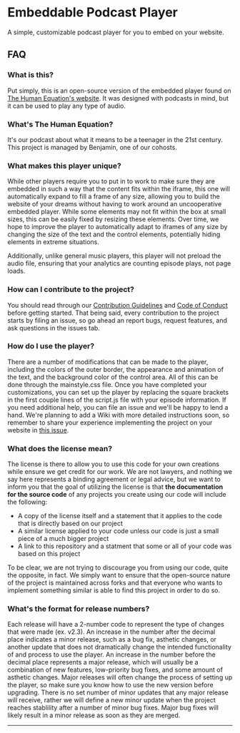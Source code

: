 # Embeddable Podcast Player
A simple, customizable podcast player for you to embed on your website.

## FAQ

### What is this?
Put simply, this is an open-source version of the embedded player found on [The Human Equation's website](https://rebrand.ly/human-equation). It was designed with podcasts in mind, but it can be used to play any type of audio.

### What's The Human Equation?
It's our podcast about what it means to be a teenager in the 21st century. This project is managed by Benjamin, one of our cohosts.

### What makes this player unique?
While other players require you to put in to work to make sure they are embedded in such a way that the content fits within the iframe, this one will automatically expand to fill a frame of any size, allowing you to build the website of your dreams without having to work around an uncooperative embedded player. While some elements may not fit within the box at small sizes, this can be easily fixed by resizing these elements. Over time, we hope to improve the player to automatically adapt to iframes of any size by changing the size of the text and the control elements, potentially hiding elements in extreme situations.

Additionally, unlike general music players, this player will not preload the audio file, ensuring that your analytics are counting episode plays, not page loads.

### How can I contribute to the project?
You should read through our [Contribution Guidelines](.github/CONTRIBUTING.md) and [Code of Conduct](.github/CODE_OF_CONDUCT.md) before getting started. That being said, every contribution to the project starts by filing an issue, so go ahead an report bugs, request features, and ask questions in the issues tab.

### How do I use the player?
There are a number of modifications that can be made to the player, including the colors of the outer border, the appearance and animation of the text, and the background color of the control area. All of this can be done through the mainstyle.css file. Once you have completed your customizations, you can set up the player by replacing the square brackets in the first couple lines of the script.js file with your episode information. If you need additional help, you can file an issue and we'll be happy to lend a hand. We're planning to add a Wiki with more detailed instructions soon, so remember to share your experience implementing the project on your website in [this issue](https://github.com/Bwinig21/embeddable-podcast-player/issues/4).

### What does the license mean?
The license is there to allow you to use this code for your own creations while ensure we get credit for our work. We are not lawyers, and nothing we say here represents a binding agreement or legal advice, but we want to inform you that the goal of utilizing the license is that **the documentation for the source code** of any projects you create using our code will include the following:

- A copy of the license itself and a statement that it applies to the code that is directly based on our project
- A similar license applied to your code unless our code is just a small piece of a much bigger project
- A link to this repository and a statment that some or all of your code was based on this project

To be clear, we are not trying to discourage you from using our code, quite the opposite, in fact. We simply want to ensure that the open-source nature of the project is maintained across forks and that everyone who wants to implement something similar is able to find this project in order to do so.

### What's the format for release numbers?
Each release will have a 2-number code to represent the type of changes that were made (ex. v2.3). An increase in the number after the decimal place indicates a minor release, such as a bug fix, asthetic changes, or another update that does not dramatically change the intended functionality of and process to use the player. An increase in the number before the decimal place represents a major release, which will usually be a combination of new features, low-priority bug fixes, and some amount of asthetic changes. Major releases will often change the process of setting up the player, so make sure you know how to use the new version before upgrading. There is no set number of minor updates that any major release will receive, rather we will define a new minor update when the project reaches stablility after a number of minor bug fixes. Major bug fixes will likely result in a minor release as soon as they are merged.

---
